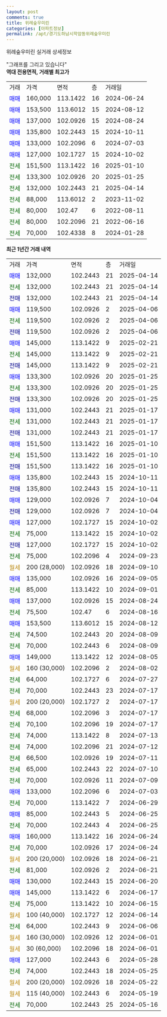 ```yaml
---
layout: post
comments: true
title: 위례숲우미린
categories: [아파트정보]
permalink: /apt/경기도하남시학암동위례숲우미린
---
```


위례숲우미린 실거래 상세정보

<script type="text/javascript">
  google.charts.load('current', {'packages':['line', 'corechart']});
  google.charts.setOnLoadCallback(drawChart);

  function drawChart() {
    var data = new google.visualization.DataTable();
    data.addColumn('date', '거래일');
    data.addColumn('number', "매매");
    data.addColumn('number', "전세");
    data.addColumn('number', "전매");

    data.addRows([[new Date(Date.parse("2025-04-14")), 132000, null, null], [new Date(Date.parse("2025-04-14")), null, 132000, null], [new Date(Date.parse("2025-04-14")), null, null, 132000], [new Date(Date.parse("2025-04-06")), 119500, null, null], [new Date(Date.parse("2025-04-06")), null, 119500, null], [new Date(Date.parse("2025-04-06")), null, null, 119500], [new Date(Date.parse("2025-02-21")), 145000, null, null], [new Date(Date.parse("2025-02-21")), null, 145000, null], [new Date(Date.parse("2025-02-21")), null, null, 145000], [new Date(Date.parse("2025-01-25")), 133300, null, null], [new Date(Date.parse("2025-01-25")), null, 133300, null], [new Date(Date.parse("2025-01-25")), null, null, 133300], [new Date(Date.parse("2025-01-17")), 131000, null, null], [new Date(Date.parse("2025-01-17")), null, 131000, null], [new Date(Date.parse("2025-01-17")), null, null, 131000], [new Date(Date.parse("2025-01-10")), 151500, null, null], [new Date(Date.parse("2025-01-10")), null, 151500, null], [new Date(Date.parse("2025-01-10")), null, null, 151500], [new Date(Date.parse("2024-10-11")), 135800, null, null], [new Date(Date.parse("2024-10-11")), null, null, 135800], [new Date(Date.parse("2024-10-04")), 129000, null, null], [new Date(Date.parse("2024-10-04")), null, null, 129000], [new Date(Date.parse("2024-10-02")), 127000, null, null], [new Date(Date.parse("2024-10-02")), null, 75000, null], [new Date(Date.parse("2024-10-02")), null, null, 127000], [new Date(Date.parse("2024-09-23")), null, 75000, null], [new Date(Date.parse("2024-09-10")), null, null, null], [new Date(Date.parse("2024-09-05")), 135000, null, null], [new Date(Date.parse("2024-09-01")), null, 85000, null], [new Date(Date.parse("2024-08-24")), 137000, null, null], [new Date(Date.parse("2024-08-16")), null, 75500, null], [new Date(Date.parse("2024-08-12")), 153500, null, null], [new Date(Date.parse("2024-08-09")), null, 74500, null], [new Date(Date.parse("2024-08-09")), null, 70000, null], [new Date(Date.parse("2024-08-05")), 149000, null, null], [new Date(Date.parse("2024-08-02")), null, null, null], [new Date(Date.parse("2024-07-27")), null, 64000, null], [new Date(Date.parse("2024-07-17")), null, 70000, null], [new Date(Date.parse("2024-07-17")), null, null, null], [new Date(Date.parse("2024-07-17")), null, 68000, null], [new Date(Date.parse("2024-07-17")), null, 70100, null], [new Date(Date.parse("2024-07-13")), null, 74000, null], [new Date(Date.parse("2024-07-12")), null, 74000, null], [new Date(Date.parse("2024-07-11")), null, 66500, null], [new Date(Date.parse("2024-07-10")), null, 65000, null], [new Date(Date.parse("2024-07-09")), null, 70000, null], [new Date(Date.parse("2024-07-03")), 133000, null, null], [new Date(Date.parse("2024-06-29")), null, 70000, null], [new Date(Date.parse("2024-06-25")), 85000, null, null], [new Date(Date.parse("2024-06-25")), null, 70000, null], [new Date(Date.parse("2024-06-24")), 160000, null, null], [new Date(Date.parse("2024-06-24")), null, 70000, null], [new Date(Date.parse("2024-06-21")), null, null, null], [new Date(Date.parse("2024-06-21")), null, 81000, null], [new Date(Date.parse("2024-06-20")), 130000, null, null], [new Date(Date.parse("2024-06-17")), 145000, null, null], [new Date(Date.parse("2024-06-15")), null, 75000, null], [new Date(Date.parse("2024-06-14")), null, null, null], [new Date(Date.parse("2024-06-06")), null, 64000, null], [new Date(Date.parse("2024-06-01")), null, null, null], [new Date(Date.parse("2024-06-01")), null, null, null], [new Date(Date.parse("2024-05-28")), 127000, null, null], [new Date(Date.parse("2024-05-25")), null, 74000, null], [new Date(Date.parse("2024-05-22")), null, null, null], [new Date(Date.parse("2024-05-19")), null, null, null], [new Date(Date.parse("2024-05-16")), null, 70000, null]]);

    var options = {
      hAxis: {
        format: 'yyyy/MM/dd'
      },    
      lineWidth: 0,
      pointsVisible: true,    
      title: '최근 1년간 유형별 실거래가 분포',
      legend: { position: 'bottom' }
    };

    var formatter = new google.visualization.NumberFormat({pattern:'###,###'} );
    formatter.format(data, 1);
    formatter.format(data, 2);
    
    setTimeout(function() {
        var chart = new google.visualization.LineChart(document.getElementById('columnchart_material'));
        chart.draw(data, (options));
        document.getElementById('loading').style.display = 'none';
    }, 200);
  }
</script>


<div id="loading" style="z-index:20; display: block; margin-left: 0px">"그래프를 그리고 있습니다"</div>
<div id="columnchart_material" style="width: 95%; margin-left: 0px; display: block"></div>
<!-- contents start -->
<b>역대 전용면적, 거래별 최고가</b>
<table class="sortable">
    <tr>
      <td>거래</td>
      <td>가격</td>
      <td>면적</td>
      <td>층</td>
      <td>거래일</td>
    </tr>
        <tr>
          <td><a style="color: blue">매매</a></td>
          <td>160,000</td>
          <td>113.1422</td>
          <td>16</td>
          <td>2024-06-24</td>
        </tr>            <tr>
          <td><a style="color: blue">매매</a></td>
          <td>153,500</td>
          <td>113.6012</td>
          <td>15</td>
          <td>2024-08-12</td>
        </tr>            <tr>
          <td><a style="color: blue">매매</a></td>
          <td>137,000</td>
          <td>102.0926</td>
          <td>15</td>
          <td>2024-08-24</td>
        </tr>            <tr>
          <td><a style="color: blue">매매</a></td>
          <td>135,800</td>
          <td>102.2443</td>
          <td>15</td>
          <td>2024-10-11</td>
        </tr>            <tr>
          <td><a style="color: blue">매매</a></td>
          <td>133,000</td>
          <td>102.2096</td>
          <td>6</td>
          <td>2024-07-03</td>
        </tr>            <tr>
          <td><a style="color: blue">매매</a></td>
          <td>127,000</td>
          <td>102.1727</td>
          <td>15</td>
          <td>2024-10-02</td>
        </tr>        
        <tr>
              <td><a style="color: darkgreen">전세</a></td>
              <td>151,500</td>
              <td>113.1422</td>
              <td>16</td>
              <td>2025-01-10</td>
            </tr>            <tr>
              <td><a style="color: darkgreen">전세</a></td>
              <td>133,300</td>
              <td>102.0926</td>
              <td>20</td>
              <td>2025-01-25</td>
            </tr>            <tr>
              <td><a style="color: darkgreen">전세</a></td>
              <td>132,000</td>
              <td>102.2443</td>
              <td>21</td>
              <td>2025-04-14</td>
            </tr>            <tr>
              <td><a style="color: darkgreen">전세</a></td>
              <td>88,000</td>
              <td>113.6012</td>
              <td>2</td>
              <td>2023-11-02</td>
            </tr>            <tr>
              <td><a style="color: darkgreen">전세</a></td>
              <td>80,000</td>
              <td>102.47</td>
              <td>6</td>
              <td>2022-08-11</td>
            </tr>            <tr>
              <td><a style="color: darkgreen">전세</a></td>
              <td>80,000</td>
              <td>102.2096</td>
              <td>21</td>
              <td>2022-06-16</td>
            </tr>            <tr>
              <td><a style="color: darkgreen">전세</a></td>
              <td>70,000</td>
              <td>102.4338</td>
              <td>8</td>
              <td>2024-01-28</td>
            </tr>        
    
</table>

<b>최근 1년간 거래 내역</b>

<table class="sortable">
    <tr>
      <td>거래</td>
      <td>가격</td>
      <td>면적</td>
      <td>층</td>
      <td>거래일</td>
    </tr>
    <tr>
      <td><a style="color: blue">매매</a></td>
      <td>132,000</td>
      <td>102.2443</td>
      <td>21</td>
      <td>2025-04-14</td>
    </tr>          <tr>
      <td><a style="color: darkgreen">전세</a></td>
      <td>132,000</td>
      <td>102.2443</td>
      <td>21</td>
      <td>2025-04-14</td>
    </tr>          <tr>
      <td><a style="color: darkblue">전매</a></td>
      <td>132,000</td>
      <td>102.2443</td>
      <td>21</td>
      <td>2025-04-14</td>
    </tr>          <tr>
      <td><a style="color: blue">매매</a></td>
      <td>119,500</td>
      <td>102.0926</td>
      <td>2</td>
      <td>2025-04-06</td>
    </tr>          <tr>
      <td><a style="color: darkgreen">전세</a></td>
      <td>119,500</td>
      <td>102.0926</td>
      <td>2</td>
      <td>2025-04-06</td>
    </tr>          <tr>
      <td><a style="color: darkblue">전매</a></td>
      <td>119,500</td>
      <td>102.0926</td>
      <td>2</td>
      <td>2025-04-06</td>
    </tr>          <tr>
      <td><a style="color: blue">매매</a></td>
      <td>145,000</td>
      <td>113.1422</td>
      <td>9</td>
      <td>2025-02-21</td>
    </tr>          <tr>
      <td><a style="color: darkgreen">전세</a></td>
      <td>145,000</td>
      <td>113.1422</td>
      <td>9</td>
      <td>2025-02-21</td>
    </tr>          <tr>
      <td><a style="color: darkblue">전매</a></td>
      <td>145,000</td>
      <td>113.1422</td>
      <td>9</td>
      <td>2025-02-21</td>
    </tr>          <tr>
      <td><a style="color: blue">매매</a></td>
      <td>133,300</td>
      <td>102.0926</td>
      <td>20</td>
      <td>2025-01-25</td>
    </tr>          <tr>
      <td><a style="color: darkgreen">전세</a></td>
      <td>133,300</td>
      <td>102.0926</td>
      <td>20</td>
      <td>2025-01-25</td>
    </tr>          <tr>
      <td><a style="color: darkblue">전매</a></td>
      <td>133,300</td>
      <td>102.0926</td>
      <td>20</td>
      <td>2025-01-25</td>
    </tr>          <tr>
      <td><a style="color: blue">매매</a></td>
      <td>131,000</td>
      <td>102.2443</td>
      <td>21</td>
      <td>2025-01-17</td>
    </tr>          <tr>
      <td><a style="color: darkgreen">전세</a></td>
      <td>131,000</td>
      <td>102.2443</td>
      <td>21</td>
      <td>2025-01-17</td>
    </tr>          <tr>
      <td><a style="color: darkblue">전매</a></td>
      <td>131,000</td>
      <td>102.2443</td>
      <td>21</td>
      <td>2025-01-17</td>
    </tr>          <tr>
      <td><a style="color: blue">매매</a></td>
      <td>151,500</td>
      <td>113.1422</td>
      <td>16</td>
      <td>2025-01-10</td>
    </tr>          <tr>
      <td><a style="color: darkgreen">전세</a></td>
      <td>151,500</td>
      <td>113.1422</td>
      <td>16</td>
      <td>2025-01-10</td>
    </tr>          <tr>
      <td><a style="color: darkblue">전매</a></td>
      <td>151,500</td>
      <td>113.1422</td>
      <td>16</td>
      <td>2025-01-10</td>
    </tr>          <tr>
      <td><a style="color: blue">매매</a></td>
      <td>135,800</td>
      <td>102.2443</td>
      <td>15</td>
      <td>2024-10-11</td>
    </tr>          <tr>
      <td><a style="color: darkblue">전매</a></td>
      <td>135,800</td>
      <td>102.2443</td>
      <td>15</td>
      <td>2024-10-11</td>
    </tr>          <tr>
      <td><a style="color: blue">매매</a></td>
      <td>129,000</td>
      <td>102.0926</td>
      <td>7</td>
      <td>2024-10-04</td>
    </tr>          <tr>
      <td><a style="color: darkblue">전매</a></td>
      <td>129,000</td>
      <td>102.0926</td>
      <td>7</td>
      <td>2024-10-04</td>
    </tr>          <tr>
      <td><a style="color: blue">매매</a></td>
      <td>127,000</td>
      <td>102.1727</td>
      <td>15</td>
      <td>2024-10-02</td>
    </tr>          <tr>
      <td><a style="color: darkgreen">전세</a></td>
      <td>75,000</td>
      <td>113.1422</td>
      <td>15</td>
      <td>2024-10-02</td>
    </tr>          <tr>
      <td><a style="color: darkblue">전매</a></td>
      <td>127,000</td>
      <td>102.1727</td>
      <td>15</td>
      <td>2024-10-02</td>
    </tr>          <tr>
      <td><a style="color: darkgreen">전세</a></td>
      <td>75,000</td>
      <td>102.2096</td>
      <td>4</td>
      <td>2024-09-23</td>
    </tr>          <tr>
      <td><a style="color: darkgoldenrod">월세</a></td>
      <td>200 (28,000)</td>
      <td>102.0926</td>
      <td>18</td>
      <td>2024-09-10</td>
    </tr>          <tr>
      <td><a style="color: blue">매매</a></td>
      <td>135,000</td>
      <td>102.0926</td>
      <td>16</td>
      <td>2024-09-05</td>
    </tr>          <tr>
      <td><a style="color: darkgreen">전세</a></td>
      <td>85,000</td>
      <td>113.1422</td>
      <td>10</td>
      <td>2024-09-01</td>
    </tr>          <tr>
      <td><a style="color: blue">매매</a></td>
      <td>137,000</td>
      <td>102.0926</td>
      <td>15</td>
      <td>2024-08-24</td>
    </tr>          <tr>
      <td><a style="color: darkgreen">전세</a></td>
      <td>75,500</td>
      <td>102.47</td>
      <td>6</td>
      <td>2024-08-16</td>
    </tr>          <tr>
      <td><a style="color: blue">매매</a></td>
      <td>153,500</td>
      <td>113.6012</td>
      <td>15</td>
      <td>2024-08-12</td>
    </tr>          <tr>
      <td><a style="color: darkgreen">전세</a></td>
      <td>74,500</td>
      <td>102.2443</td>
      <td>20</td>
      <td>2024-08-09</td>
    </tr>          <tr>
      <td><a style="color: darkgreen">전세</a></td>
      <td>70,000</td>
      <td>102.2443</td>
      <td>6</td>
      <td>2024-08-09</td>
    </tr>          <tr>
      <td><a style="color: blue">매매</a></td>
      <td>149,000</td>
      <td>113.1422</td>
      <td>12</td>
      <td>2024-08-05</td>
    </tr>          <tr>
      <td><a style="color: darkgoldenrod">월세</a></td>
      <td>160 (30,000)</td>
      <td>102.2096</td>
      <td>2</td>
      <td>2024-08-02</td>
    </tr>          <tr>
      <td><a style="color: darkgreen">전세</a></td>
      <td>64,000</td>
      <td>102.1727</td>
      <td>6</td>
      <td>2024-07-27</td>
    </tr>          <tr>
      <td><a style="color: darkgreen">전세</a></td>
      <td>70,000</td>
      <td>102.2443</td>
      <td>23</td>
      <td>2024-07-17</td>
    </tr>          <tr>
      <td><a style="color: darkgoldenrod">월세</a></td>
      <td>200 (20,000)</td>
      <td>102.1727</td>
      <td>2</td>
      <td>2024-07-17</td>
    </tr>          <tr>
      <td><a style="color: darkgreen">전세</a></td>
      <td>68,000</td>
      <td>102.2096</td>
      <td>3</td>
      <td>2024-07-17</td>
    </tr>          <tr>
      <td><a style="color: darkgreen">전세</a></td>
      <td>70,100</td>
      <td>102.2096</td>
      <td>19</td>
      <td>2024-07-17</td>
    </tr>          <tr>
      <td><a style="color: darkgreen">전세</a></td>
      <td>74,000</td>
      <td>113.1422</td>
      <td>8</td>
      <td>2024-07-13</td>
    </tr>          <tr>
      <td><a style="color: darkgreen">전세</a></td>
      <td>74,000</td>
      <td>102.2096</td>
      <td>21</td>
      <td>2024-07-12</td>
    </tr>          <tr>
      <td><a style="color: darkgreen">전세</a></td>
      <td>66,500</td>
      <td>102.0926</td>
      <td>19</td>
      <td>2024-07-11</td>
    </tr>          <tr>
      <td><a style="color: darkgreen">전세</a></td>
      <td>65,000</td>
      <td>102.2443</td>
      <td>22</td>
      <td>2024-07-10</td>
    </tr>          <tr>
      <td><a style="color: darkgreen">전세</a></td>
      <td>70,000</td>
      <td>102.0926</td>
      <td>11</td>
      <td>2024-07-09</td>
    </tr>          <tr>
      <td><a style="color: blue">매매</a></td>
      <td>133,000</td>
      <td>102.2096</td>
      <td>6</td>
      <td>2024-07-03</td>
    </tr>          <tr>
      <td><a style="color: darkgreen">전세</a></td>
      <td>70,000</td>
      <td>113.1422</td>
      <td>7</td>
      <td>2024-06-29</td>
    </tr>          <tr>
      <td><a style="color: blue">매매</a></td>
      <td>85,000</td>
      <td>102.2443</td>
      <td>5</td>
      <td>2024-06-25</td>
    </tr>          <tr>
      <td><a style="color: darkgreen">전세</a></td>
      <td>70,000</td>
      <td>102.2443</td>
      <td>4</td>
      <td>2024-06-25</td>
    </tr>          <tr>
      <td><a style="color: blue">매매</a></td>
      <td>160,000</td>
      <td>113.1422</td>
      <td>16</td>
      <td>2024-06-24</td>
    </tr>          <tr>
      <td><a style="color: darkgreen">전세</a></td>
      <td>70,000</td>
      <td>102.0926</td>
      <td>17</td>
      <td>2024-06-24</td>
    </tr>          <tr>
      <td><a style="color: darkgoldenrod">월세</a></td>
      <td>200 (20,000)</td>
      <td>102.0926</td>
      <td>18</td>
      <td>2024-06-21</td>
    </tr>          <tr>
      <td><a style="color: darkgreen">전세</a></td>
      <td>81,000</td>
      <td>102.0926</td>
      <td>2</td>
      <td>2024-06-21</td>
    </tr>          <tr>
      <td><a style="color: blue">매매</a></td>
      <td>130,000</td>
      <td>102.2443</td>
      <td>15</td>
      <td>2024-06-20</td>
    </tr>          <tr>
      <td><a style="color: blue">매매</a></td>
      <td>145,000</td>
      <td>113.1422</td>
      <td>6</td>
      <td>2024-06-17</td>
    </tr>          <tr>
      <td><a style="color: darkgreen">전세</a></td>
      <td>75,000</td>
      <td>113.1422</td>
      <td>10</td>
      <td>2024-06-15</td>
    </tr>          <tr>
      <td><a style="color: darkgoldenrod">월세</a></td>
      <td>100 (40,000)</td>
      <td>102.1727</td>
      <td>12</td>
      <td>2024-06-14</td>
    </tr>          <tr>
      <td><a style="color: darkgreen">전세</a></td>
      <td>64,000</td>
      <td>102.2443</td>
      <td>9</td>
      <td>2024-06-06</td>
    </tr>          <tr>
      <td><a style="color: darkgoldenrod">월세</a></td>
      <td>160 (30,000)</td>
      <td>102.0926</td>
      <td>12</td>
      <td>2024-06-01</td>
    </tr>          <tr>
      <td><a style="color: darkgoldenrod">월세</a></td>
      <td>30 (60,000)</td>
      <td>102.2096</td>
      <td>18</td>
      <td>2024-06-01</td>
    </tr>          <tr>
      <td><a style="color: blue">매매</a></td>
      <td>127,000</td>
      <td>102.2443</td>
      <td>6</td>
      <td>2024-05-28</td>
    </tr>          <tr>
      <td><a style="color: darkgreen">전세</a></td>
      <td>74,000</td>
      <td>102.2443</td>
      <td>18</td>
      <td>2024-05-25</td>
    </tr>          <tr>
      <td><a style="color: darkgoldenrod">월세</a></td>
      <td>200 (20,000)</td>
      <td>102.0926</td>
      <td>18</td>
      <td>2024-05-22</td>
    </tr>          <tr>
      <td><a style="color: darkgoldenrod">월세</a></td>
      <td>115 (40,000)</td>
      <td>102.2443</td>
      <td>6</td>
      <td>2024-05-19</td>
    </tr>          <tr>
      <td><a style="color: darkgreen">전세</a></td>
      <td>70,000</td>
      <td>102.2443</td>
      <td>25</td>
      <td>2024-05-16</td>
    </tr>      </table>
<!-- contents end -->    

